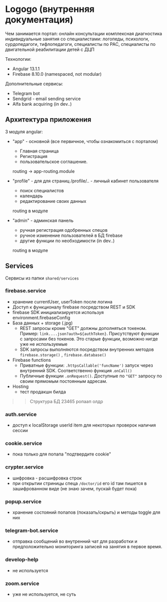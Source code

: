 # Logogo (внутренняя документация)

Чем занимается портал:
онлайн консультации комплексная диагностика индивидуальные занятия со специалистами:
логопеды, психологи, сурдопедагоги, тифлопедагоги, специалисты по РАС, специалисты по двигательной реабилитации детей с ДЦП

Технологии: 
- Angular 13.1.1
- Firebase 8.10.0 (namespaced, not modular)

Дополнительные сервисы:
- Telegram bot
- Sendgrid - email sending service
- Alfa bank acquiring (in dev..)

## Архитектура приложения

3 модуля angular:
- "app" - основной (все первичное, чтобы ознакомиться с порталом)
   > 
   - Главная страница 
   - Регистрация
   - пользовательское соглашение. 
   >
   routing -> app-routing.module 
   
- "profile" - для для страниц /profile/.. - личный кабинет пользователя
   >
   - поиск специалистов
   - календарь
   - редактирование своих данных
   >
   routing в модуле

- "admin" - админская панель
   >
   - ручная регистрация одобренных спецов 
   - ручное изменение пользователей в БД firebase
   - другие функции по необходимости (in dev..)
   >
   routing в модуле

## Services

Сервисы из папки `shared/services`

### firebase.service
   
   - хранение currentUser, userToken после логина
   - Доступ к функционалу firebase посредством REST и SDK
   - firebase SDK инициализируется используя environment.firebaseConfig 
 - База данных + storage (.jpg)
   - REST запросы кроме "GET" должны дополняться токеном. Пример: `link....json?auth=${authToken}`. Присутствуют функции с запросами без токенов. Это старые функции, возможно нигде уже не используемые
   - SDK запросы выполняются посредством внутренних методов `firebase.storage()` , `firebase.database()`
- Firebase functions
   - Приватные функции: `.httpsCallable('funcName')` запуск через внутренний SDK. Соответственно функция .`onCall()` 
   - Публичные функции `.onRequest()`. Доступные по `"GET"` запросу по своим прямомым постоянным адресам.
- Hosting
   - тест продакшн билда 

>> Структура БД
23465
ропаап
олдр
   

### auth.service
   - доступ к localStorage userId item для некоторых проверок наличия сессии
   
### cookie.service
   - пока только для попапа "подтвердите cookie"

### crypter.service 
   - шифровка - расшифровка строк
   - при открытии стриницы спеца `/doctor/id` его id там пишется в зашифрованном виде (не знаю зачем, пускай будет пока)

### popup.service
   - хранение состояний попапов (показать/скрыть) и методы toggle для них

### telegram-bot.service
   - отправка сообщений во внутренний чат для разработки и предположительно мониторинга записей на занятия в первое время.

### develop-help 
   - не используется

### zoom.service
- уже не используется, не суть




